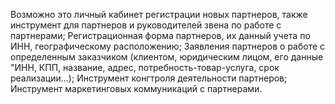 Возможно это личный кабинет регистрации новых партнеров, также инструмент для партнеров и руководителей звена по работе с партнерами;
Регистрационная форма партнеров, их данный учета по ИНН, географическому расположению;
Заявления партнеров о работе с определенным заказчиком (клиентом, юридическим лицом, его данные "ИНН, КПП, название, адрес, потребность-товар-услуга, срок реализации...);
Инструмент конгтроля деятельности партнеров;
Инструмент маркетинговых коммуникаций с партнерами. 
